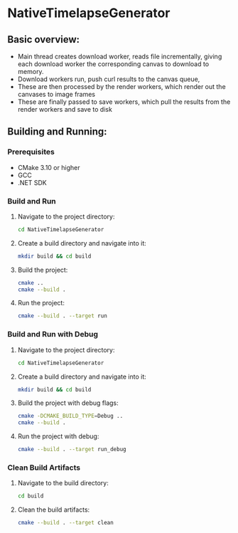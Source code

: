 # NativeTimelapseGenerator

## Basic overview:
- Main thread creates download worker, reads file incrementally, giving each download worker
  the corresponding canvas to download to memory.
- Download workers run, push curl results to the canvas queue,
- These are then processed by the render workers, which render out the canvases to image frames
- These are finally passed to save workers, which pull the results from the render workers and save to disk

## Building and Running:

### Prerequisites

- CMake 3.10 or higher
- GCC
- .NET SDK

### Build and Run

1. Navigate to the project directory:

    ```sh
    cd NativeTimelapseGenerator
    ```

2. Create a build directory and navigate into it:

    ```sh
    mkdir build && cd build
    ```

3. Build the project:

    ```sh
    cmake ..
    cmake --build .
    ```

4. Run the project:

    ```sh
    cmake --build . --target run
    ```

### Build and Run with Debug

1. Navigate to the project directory:

    ```sh
    cd NativeTimelapseGenerator
    ```

2. Create a build directory and navigate into it:

    ```sh
    mkdir build && cd build
    ```

3. Build the project with debug flags:

    ```sh
    cmake -DCMAKE_BUILD_TYPE=Debug ..
    cmake --build .
    ```

4. Run the project with debug:

    ```sh
    cmake --build . --target run_debug
    ```

### Clean Build Artifacts

1. Navigate to the build directory:

    ```sh
    cd build
    ```

2. Clean the build artifacts:

    ```sh
    cmake --build . --target clean
    ```